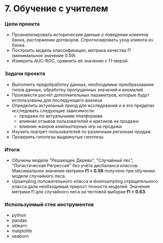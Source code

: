 # 7. Обучение с учителем

### Цели проекта

- Проанализировать исторические данные о поведении клиентов банка, расторжении договоров. Спрогнозировать уход клиента из банка.
- Построить модель классификации, метрика качества f1 (минимальное значение 0.59)
- Измерить AUC-ROC, сравнить её значение с f1-мерой.

### Задачи проекта

- Выполнить предобработку данных, необходимые преобразования типов данных, обработку пропущенных значений и аномалий  
- Произвести расчёт дополнительных параметров, которые будут использованы для последующего анализа  
- Определить актуальный приод для исследования и в его пределах исследовать следующие зависимости:
	- продажи по актуальнымм платформам  
	- влияние отзывов пользователей и критиков на продажи  
	- влияние жанров компьютерных игр на продажи  
- Изучить портрет пользователей по различным регионам продаж  
- Проверить гипотезы выдвинутые гипотезы    

### Итоги

- Обучены модели "Решающее Дерево", "Случайный лес", "Логистическая Регрессия" без учёта дисбаланса классов. Максимальное значение метрики **f1 = 0.58** получено при обучении модели случайного леса.  
- Upsampling положительного класса и downsampling отрицательного класса дали необходимый прирост точности моделей. Значение метрики f1 для случайного леса на тестовой выборке **f1 = 0.63**.  

### Используемый стек инструментов

- python
- pandas
- sklearn
- matplotlib
- seaborn

